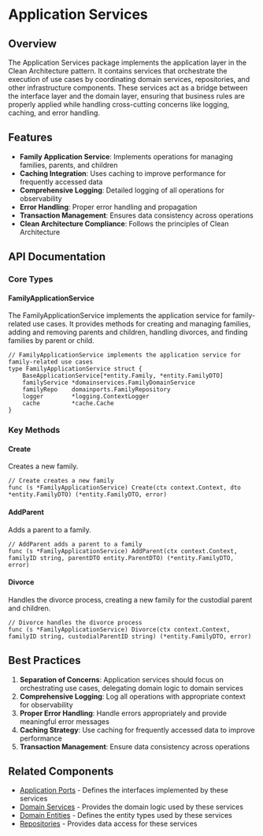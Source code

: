 # Application Services

## Overview

The Application Services package implements the application layer in the Clean Architecture pattern. It contains services that orchestrate the execution of use cases by coordinating domain services, repositories, and other infrastructure components. These services act as a bridge between the interface layer and the domain layer, ensuring that business rules are properly applied while handling cross-cutting concerns like logging, caching, and error handling.

## Features

- **Family Application Service**: Implements operations for managing families, parents, and children
- **Caching Integration**: Uses caching to improve performance for frequently accessed data
- **Comprehensive Logging**: Detailed logging of all operations for observability
- **Error Handling**: Proper error handling and propagation
- **Transaction Management**: Ensures data consistency across operations
- **Clean Architecture Compliance**: Follows the principles of Clean Architecture

## API Documentation

### Core Types

#### FamilyApplicationService

The FamilyApplicationService implements the application service for family-related use cases. It provides methods for creating and managing families, adding and removing parents and children, handling divorces, and finding families by parent or child.

```
// FamilyApplicationService implements the application service for family-related use cases
type FamilyApplicationService struct {
    BaseApplicationService[*entity.Family, *entity.FamilyDTO]
    familyService *domainservices.FamilyDomainService
    familyRepo    domainports.FamilyRepository
    logger        *logging.ContextLogger
    cache         *cache.Cache
}
```

### Key Methods

#### Create

Creates a new family.

```
// Create creates a new family
func (s *FamilyApplicationService) Create(ctx context.Context, dto *entity.FamilyDTO) (*entity.FamilyDTO, error)
```

#### AddParent

Adds a parent to a family.

```
// AddParent adds a parent to a family
func (s *FamilyApplicationService) AddParent(ctx context.Context, familyID string, parentDTO entity.ParentDTO) (*entity.FamilyDTO, error)
```

#### Divorce

Handles the divorce process, creating a new family for the custodial parent and children.

```
// Divorce handles the divorce process
func (s *FamilyApplicationService) Divorce(ctx context.Context, familyID string, custodialParentID string) (*entity.FamilyDTO, error)
```

## Best Practices

1. **Separation of Concerns**: Application services should focus on orchestrating use cases, delegating domain logic to domain services
2. **Comprehensive Logging**: Log all operations with appropriate context for observability
3. **Proper Error Handling**: Handle errors appropriately and provide meaningful error messages
4. **Caching Strategy**: Use caching for frequently accessed data to improve performance
5. **Transaction Management**: Ensure data consistency across operations

## Related Components

- [Application Ports](../ports/README.md) - Defines the interfaces implemented by these services
- [Domain Services](../../domain/services/README.md) - Provides the domain logic used by these services
- [Domain Entities](../../domain/entity/README.md) - Defines the entity types used by these services
- [Repositories](../../domain/ports/README.md) - Provides data access for these services